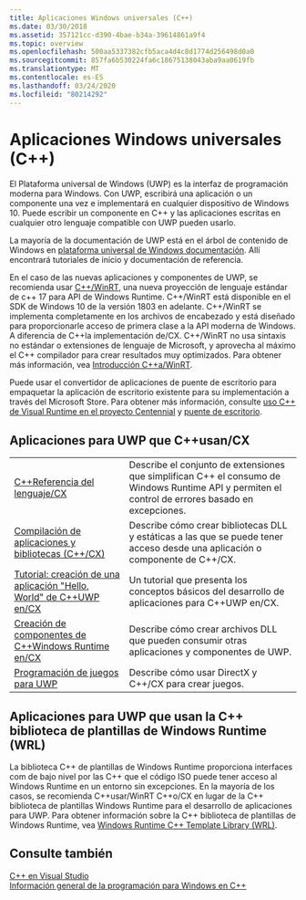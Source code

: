 ```yaml
---
title: Aplicaciones Windows universales (C++)
ms.date: 03/30/2018
ms.assetid: 357121cc-d390-4bae-b34a-39614861a9f4
ms.topic: overview
ms.openlocfilehash: 500aa5337382cfb5aca4d4c8d1774d256498d0a0
ms.sourcegitcommit: 857fa6b530224fa6c18675138043aba9aa0619fb
ms.translationtype: MT
ms.contentlocale: es-ES
ms.lasthandoff: 03/24/2020
ms.locfileid: "80214292"
---
```

# <a name="universal-windows-apps-c"></a>Aplicaciones Windows universales (C++)

El Plataforma universal de Windows (UWP) es la interfaz de programación moderna para Windows. Con UWP, escribirá una aplicación o un componente una vez e implementará en cualquier dispositivo de Windows 10. Puede escribir un componente en C++ y las aplicaciones escritas en cualquier otro lenguaje compatible con UWP pueden usarlo.

La mayoría de la documentación de UWP está en el árbol de contenido de Windows en [plataforma universal de Windows documentación](/windows/uwp/). Allí encontrará tutoriales de inicio y documentación de referencia.

En el caso de las nuevas aplicaciones y componentes de UWP, se recomienda usar [ C++/WinRT](/windows/uwp/cpp-and-winrt-apis/), una nueva proyección de lenguaje estándar de c++ 17 para API de Windows Runtime. C++/WinRT está disponible en el SDK de Windows 10 de la versión 1803 en adelante. C++/WinRT se implementa completamente en los archivos de encabezado y está diseñado para proporcionarle acceso de primera clase a la API moderna de Windows. A diferencia de C++la implementación de/CX. C++/WinRT no usa sintaxis no estándar o extensiones de lenguaje de Microsoft, y aprovecha al máximo el C++ compilador para crear resultados muy optimizados. Para obtener más información, vea [Introducción C++a/WinRT](/windows/uwp/cpp-and-winrt-apis/intro-to-using-cpp-with-winrt).

Puede usar el convertidor de aplicaciones de puente de escritorio para empaquetar la aplicación de escritorio existente para su implementación a través del Microsoft Store. Para obtener más información, consulte [uso C++ de Visual Runtime en el proyecto Centennial](https://blogs.msdn.microsoft.com/vcblog/2016/07/07/using-visual-c-runtime-in-centennial-project) y [puente de escritorio](/windows/uwp/porting/desktop-to-uwp-root).

## <a name="uwp-apps-that-use-ccx"></a>Aplicaciones para UWP que C++usan/CX

|||
|-|-|
|[C++Referencia del lenguaje/CX](visual-c-language-reference-c-cx.md)|Describe el conjunto de extensiones que simplifican C++ el consumo de Windows Runtime API y permiten el control de errores basado en excepciones.|
|[Compilación de aplicaciones y bibliotecas (C++/CX)](building-apps-and-libraries-c-cx.md)|Describe cómo crear bibliotecas DLL y estáticas a las que se puede tener acceso desde una aplicación o componente de C++/CX.|
|[Tutorial: creación de una aplicación "Hello, World" de C++UWP en/CX](/windows/uwp/get-started/create-a-basic-windows-10-app-in-cpp)|Un tutorial que presenta los conceptos básicos del desarrollo de aplicaciones para C++UWP en/CX. |
|[Creación de componentes de C++Windows Runtime en/CX](/windows/uwp/winrt-components/creating-windows-runtime-components-in-cpp)|Describe cómo crear archivos DLL que pueden consumir otras aplicaciones y componentes de UWP.|
|[Programación de juegos para UWP](/windows/uwp/gaming/)|Describe cómo usar DirectX y C++/CX para crear juegos.|

## <a name="uwp-apps-that-use-the-windows-runtime-c-template-library-wrl"></a>Aplicaciones para UWP que usan la C++ biblioteca de plantillas de Windows Runtime (WRL)

La biblioteca C++ de plantillas de Windows Runtime proporciona interfaces com de bajo nivel por las C++ que el código ISO puede tener acceso al Windows Runtime en un entorno sin excepciones. En la mayoría de los casos, se recomienda C++usar/WinRT C++o/CX en lugar de la C++ biblioteca de plantillas Windows Runtime para el desarrollo de aplicaciones para UWP. Para obtener información sobre la C++ biblioteca de plantillas de Windows Runtime, vea [Windows Runtime C++ Template Library (WRL)](wrl/windows-runtime-cpp-template-library-wrl.md).

## <a name="see-also"></a>Consulte también

[C++ en Visual Studio](../overview/visual-cpp-in-visual-studio.md)<br/>
[Información general de la programación para Windows en C++](../windows/overview-of-windows-programming-in-cpp.md)<br/>
